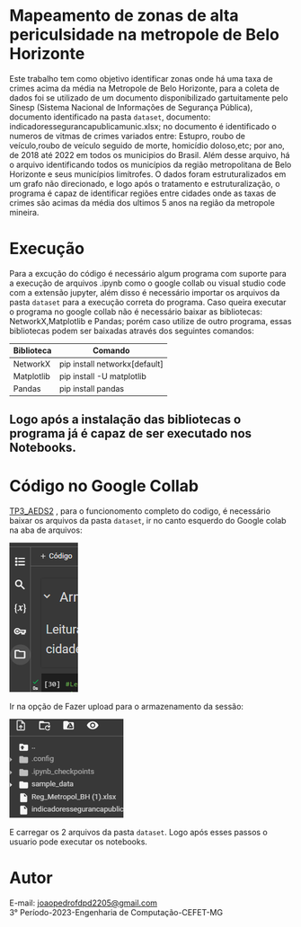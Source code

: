 # Mapeamento de zonas de alta periculsidade na metropole de Belo Horizonte

 Este trabalho tem como objetivo identificar zonas onde há uma taxa de crimes acima da média na Metropole de Belo Horizonte, para a coleta de dados foi se utilizado de um documento disponibilizado gartuitamente pelo Sinesp (Sistema Nacional de Informações de Segurança Pública), documento identificado na pasta ```dataset```, documento: indicadoressegurancapublicamunic.xlsx; no documento é identificado o numeros de vitmas de crimes variados entre: Estupro, roubo de veículo,roubo de veículo seguido de morte, homicídio doloso,etc; por ano, de 2018 até 2022 em todos os municipios do Brasil. Além desse arquivo, há o arquivo identificando todos os municípios da região metropolitana de Belo Horizonte e seus municípios limítrofes.
 O dados foram estruturalizados em um grafo não direcionado, e logo após o tratamento e estruturalização, o programa é capaz de identificar regiões entre cidades onde as taxas de crimes são acimas da média dos ultimos 5 anos na região da metropole mineira.

# Execução

 Para a excução do código é necessário algum programa com suporte para a execução de arquivos .ipynb como o google collab ou visual studio code com a extensão jupyter, além disso é necessário importar os arquivos da pasta ```dataset``` para a execução correta do programa. Caso queira executar o programa no google collab não é necessário baixar as bibliotecas: NetworkX,Matplotlib e Pandas; porém caso utilize de outro programa, essas bibliotecas podem ser baixadas através dos seguintes comandos:

|Biblioteca | Comando | 
|----------|----------|
| NetworkX   | pip install networkx[default]  |
| Matplotlib  | pip install -U matplotlib   |
| Pandas   | pip install pandas   |

## Logo após a instalação das bibliotecas o programa já é capaz de ser executado nos Notebooks.

# Código no Google Collab
<a href="https://colab.research.google.com/drive/1SZiC3Cq7CSK48XOg5SKxPqXS1dXLyknN?usp=sharing"> TP3_AEDS2</a>  , para o funcionomento completo do codigo, é necessário baixar os arquivos da pasta ```dataset```, ir no canto esquerdo do Google colab na aba de arquivos:

![aba de arquivos](img\exemplo_arquivos.png)

Ir na opção de Fazer upload para o armazenamento da sessão:

![aba de upload](img\exemplo_arquivos2.png)

E carregar os 2 arquivos da pasta ```dataset```. Logo após esses passos o usuario pode executar os notebooks.

# Autor
E-mail: joaopedrofdpd2205@gmail.com</br>
3° Período-2023-Engenharia de Computação-CEFET-MG